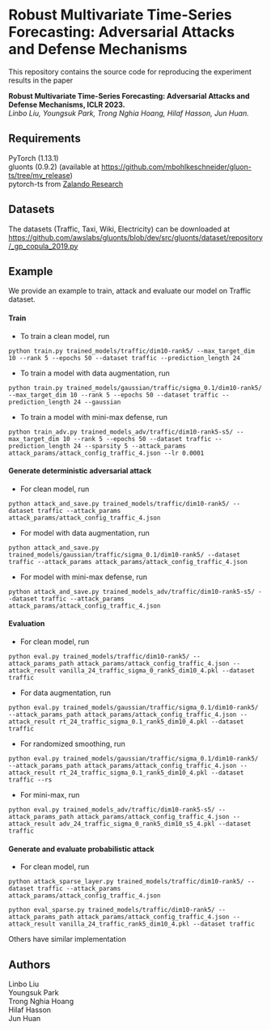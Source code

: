 # Robust Multivariate Time-Series Forecasting: Adversarial Attacks and Defense Mechanisms

This repository contains the source code for reproducing the experiment results in the paper 

**Robust Multivariate Time-Series Forecasting: Adversarial Attacks and Defense Mechanisms, ICLR 2023.**<br>
*Linbo Liu, Youngsuk Park, Trong Nghia Hoang, Hilaf Hasson, Jun Huan.*

## Requirements
PyTorch (1.13.1)<br>
gluonts (0.9.2) (available at https://github.com/mbohlkeschneider/gluon-ts/tree/mv_release)<br>
pytorch-ts from [Zalando Research](https://github.com/zalandoresearch/pytorch-ts)

## Datasets
The datasets (Traffic, Taxi, Wiki, Electricity) can be downloaded at https://github.com/awslabs/gluonts/blob/dev/src/gluonts/dataset/repository/_gp_copula_2019.py

## Example
We provide an example to train, attack and evaluate our model on Traffic dataset.

#### Train
* To train a clean model, run
```
python train.py trained_models/traffic/dim10-rank5/ --max_target_dim 10 --rank 5 --epochs 50 --dataset traffic --prediction_length 24
```
* To train a model with data augmentation, run
```
python train.py trained_models/gaussian/traffic/sigma_0.1/dim10-rank5/ --max_target_dim 10 --rank 5 --epochs 50 --dataset traffic --prediction_length 24 --gaussian
```
* To train a model with mini-max defense, run
```
python train_adv.py trained_models_adv/traffic/dim10-rank5-s5/ --max_target_dim 10 --rank 5 --epochs 50 --dataset traffic --prediction_length 24 --sparsity 5 --attack_params attack_params/attack_config_traffic_4.json --lr 0.0001
```

#### Generate deterministic adversarial attack
* For clean model, run
```
python attack_and_save.py trained_models/traffic/dim10-rank5/ --dataset traffic --attack_params attack_params/attack_config_traffic_4.json
```
* For model with data augmentation, run
```
python attack_and_save.py trained_models/gaussian/traffic/sigma_0.1/dim10-rank5/ --dataset traffic --attack_params attack_params/attack_config_traffic_4.json
```
* For model with mini-max defense, run
```
python attack_and_save.py trained_models_adv/traffic/dim10-rank5-s5/ --dataset traffic --attack_params attack_params/attack_config_traffic_4.json
```
#### Evaluation
* For clean model, run
```
python eval.py trained_models/traffic/dim10-rank5/ --attack_params_path attack_params/attack_config_traffic_4.json --attack_result vanilla_24_traffic_sigma_0_rank5_dim10_4.pkl --dataset traffic
```
* For data augmentation, run
```
python eval.py trained_models/gaussian/traffic/sigma_0.1/dim10-rank5/ --attack_params_path attack_params/attack_config_traffic_4.json --attack_result rt_24_traffic_sigma_0.1_rank5_dim10_4.pkl --dataset traffic
```
* For randomized smoothing, run
```
python eval.py trained_models/gaussian/traffic/sigma_0.1/dim10-rank5/ --attack_params_path attack_params/attack_config_traffic_4.json --attack_result rt_24_traffic_sigma_0.1_rank5_dim10_4.pkl --dataset traffic --rs
```
* For mini-max, run
```
python eval.py trained_models_adv/traffic/dim10-rank5-s5/ --attack_params_path attack_params/attack_config_traffic_4.json --attack_result adv_24_traffic_sigma_0_rank5_dim10_s5_4.pkl --dataset traffic
```
#### Generate and evaluate probabilistic attack
* For clean model, run
```
python attack_sparse_layer.py trained_models/traffic/dim10-rank5/ --dataset traffic --attack_params attack_params/attack_config_traffic_4.json

python eval_sparse.py trained_models/traffic/dim10-rank5/ --attack_params_path attack_params/attack_config_traffic_4.json --attack_result vanilla_24_traffic_rank5_dim10_4.pkl --dataset traffic
```
Others have similar implementation

## Authors

Linbo Liu<br>
Youngsuk Park<br>
Trong Nghia Hoang<br>
Hilaf Hasson<br>
Jun Huan<br>




